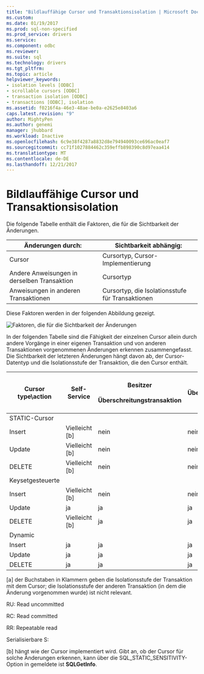 ```yaml
---
title: "Bildlauffähige Cursor und Transaktionsisolation | Microsoft Docs"
ms.custom: 
ms.date: 01/19/2017
ms.prod: sql-non-specified
ms.prod_service: drivers
ms.service: 
ms.component: odbc
ms.reviewer: 
ms.suite: sql
ms.technology: drivers
ms.tgt_pltfrm: 
ms.topic: article
helpviewer_keywords:
- isolation levels [ODBC]
- scrollable cursors [ODBC]
- transaction isolation [ODBC]
- transactions [ODBC], isolation
ms.assetid: f0216f4a-46e3-48ae-be0a-e2625e8403a6
caps.latest.revision: "9"
author: MightyPen
ms.author: genemi
manager: jhubbard
ms.workload: Inactive
ms.openlocfilehash: 6c9e38f4287a8832d8e794940093ce696ac0eaf7
ms.sourcegitcommit: cc71f1027884462c359effb898390c8d97eaa414
ms.translationtype: MT
ms.contentlocale: de-DE
ms.lasthandoff: 12/21/2017
---
```

# <a name="scrollable-cursors-and-transaction-isolation"></a>Bildlauffähige Cursor und Transaktionsisolation
Die folgende Tabelle enthält die Faktoren, die für die Sichtbarkeit der Änderungen.  
  
|Änderungen durch:|Sichtbarkeit abhängig:|  
|----------------------|----------------------------|  
|Cursor|Cursortyp, Cursor-Implementierung|  
|Andere Anweisungen in derselben Transaktion|Cursortyp|  
|Anweisungen in anderen Transaktionen|Cursortyp, die Isolationsstufe für Transaktionen|  
  
 Diese Faktoren werden in der folgenden Abbildung gezeigt.  
  
 ![Faktoren, die für die Sichtbarkeit der Änderungen](../../../odbc/reference/develop-app/media/pr23.gif "pr23")  
  
 In der folgenden Tabelle sind die Fähigkeit der einzelnen Cursor allein durch andere Vorgänge in einer eigenen Transaktion und von anderen Transaktionen vorgenommenen Änderungen erkennen zusammengefasst. Die Sichtbarkeit der letzteren Änderungen hängt davon ab, der Cursor-Datentyp und die Isolationsstufe der Transaktion, die den Cursor enthält.  
  
|Cursor type\action|Self-Service|Besitzer<br /><br /> Überschreitungstransaktion|Adresszuweisungen<br /><br /> Überschreitungstransaktion<br /><br /> (RU[a])|Adresszuweisungen<br /><br /> Überschreitungstransaktion<br /><br /> (RC[a])|Adresszuweisungen<br /><br /> Überschreitungstransaktion<br /><br /> (RR[a])|Adresszuweisungen<br /><br /> Überschreitungstransaktion<br /><br /> (S[a])|  
|-------------------------|----------|-----------------|----------------------------------|----------------------------------|----------------------------------|---------------------------------|  
|STATIC-Cursor|||||||  
|Insert|Vielleicht [b]|nein|nein|nein|nein|nein|  
|Update|Vielleicht [b]|nein|nein|nein|nein|nein|  
|DELETE|Vielleicht [b]|nein|nein|nein|nein|nein|  
|Keysetgesteuerte|||||||  
|Insert|Vielleicht [b]|nein|nein|nein|nein|nein|  
|Update|ja|ja|ja|ja|nein|nein|  
|DELETE|Vielleicht [b]|ja|ja|ja|nein|nein|  
|Dynamic|||||||  
|Insert|ja|ja|ja|ja|ja|nein|  
|Update|ja|ja|ja|ja|nein|nein|  
|DELETE|ja|ja|ja|ja|nein|nein|  
  
 [a] der Buchstaben in Klammern geben die Isolationsstufe der Transaktion mit dem Cursor; die Isolationsstufe der anderen Transaktion (in dem die Änderung vorgenommen wurde) ist nicht relevant.  
  
 RU: Read uncommitted  
  
 RC: Read committed  
  
 RR: Repeatable read  
  
 Serialisierbare S:  
  
 [b] hängt wie der Cursor implementiert wird. Gibt an, ob der Cursor für solche Änderungen erkennen, kann über die SQL_STATIC_SENSITIVITY-Option in gemeldete ist **SQLGetInfo**.

